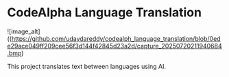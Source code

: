 
# CodeAlpha Language Translation

![image_alt]((https://github.com/udaydareddy/codealph_language_translation/blob/0ede29ace049ff209cee56f3d144f42845d23a2d/capture_20250720211940684.bmp)

This project translates text between languages using AI.
